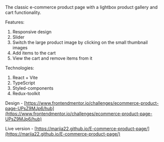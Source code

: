 The classic e-commerce product page with a lightbox product gallery and cart functionality.

Features:
1. Responsive design
2. Slider
3. Switch the large product image by clicking on the small thumbnail images
4. Add items to the cart
5. View the cart and remove items from it

Technologies: 
1. React + Vite
2. TypeScript
3. Styled-components
4. Redux-toolkit

Design - [https://www.frontendmentor.io/challenges/ecommerce-product-page-UPsZ9MJp6/hub](https://www.frontendmentor.io/challenges/ecommerce-product-page-UPsZ9MJp6/hub)

Live version - [https://mariia22.github.io/E-commerce-product-page/](https://mariia22.github.io/E-commerce-product-page/)

